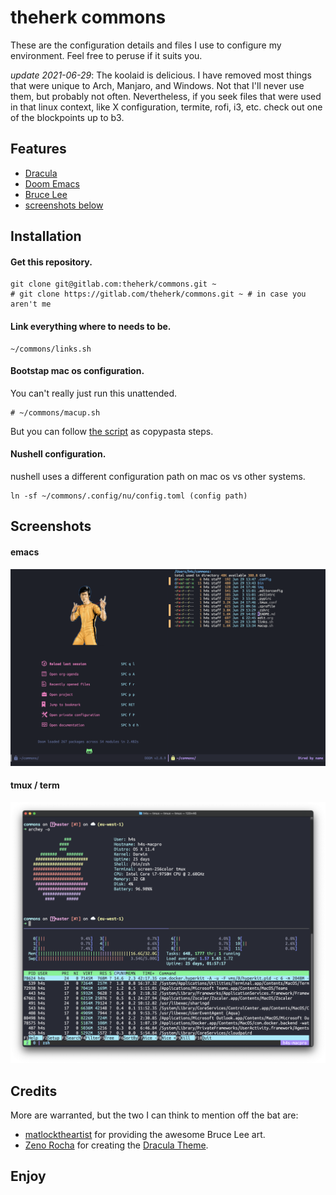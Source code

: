 theherk commons
===============

These are the configuration details and files I use to configure my environment. Feel free to peruse if it suits you.

_update 2021-06-29_: The koolaid is delicious. I have removed most things that were unique to Arch, Manjaro, and Windows. Not that I'll never use them, but probably not often. Nevertheless, if you seek files that were used in that linux context, like X configuration, termite, rofi, i3, etc. check out one of the blockpoints up to b3.

Features
--------

- [Dracula](https://draculatheme.com/)
- [Doom Emacs](https://github.com/hlissner/doom-emacs)
- [Bruce Lee](https://en.wikipedia.org/wiki/Bruce_Lee)
- [screenshots below](#screenshots)

Installation
------------

#### Get this repository.

    git clone git@gitlab.com:theherk/commons.git ~
    # git clone https://gitlab.com/theherk/commons.git ~ # in case you aren't me

#### Link everything where to needs to be.

    ~/commons/links.sh

#### Bootstap mac os configuration.

You can't really just run this unattended.

    # ~/commons/macup.sh

But you can follow [the script](macup.sh) as copypasta steps.

#### Nushell configuration.

nushell uses a different configuration path on mac os vs other systems.

    ln -sf ~/commons/.config/nu/config.toml (config path)

Screenshots
-----------

#### emacs

![emacs](img/emacs.png "emacs")

#### tmux / term

![tmux](img/tmux.png "tmux")

Credits
-------

More are warranted, but the two I can think to mention off the bat are:

- [matlocktheartist](https://www.deviantart.com/matlocktheartist/art/Bruce-Lee-Puzzled-322967405) for providing the awesome Bruce Lee art.
- [Zeno Rocha](https://zenorocha.com/) for creating the [Dracula Theme](https://draculatheme.com/).

Enjoy
---
